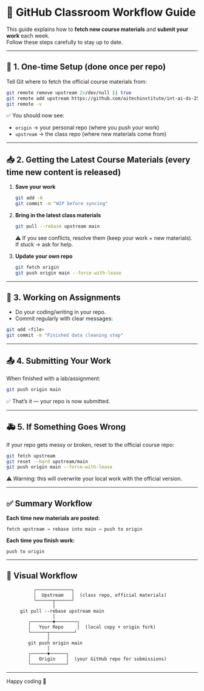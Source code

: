 # 📢 GitHub Classroom Workflow Guide

This guide explains how to **fetch new course materials** and **submit your work** each week.  
Follow these steps carefully to stay up to date.

---

## 🔄 1. One-time Setup (done once per repo)

Tell Git where to fetch the official course materials from:

```bash
git remote remove upstream 2>/dev/null || true
git remote add upstream https://github.com/aitechinstitute/int-ai-ds-25-08-course-materials-all-int-ai-ds-25-08-template.git
git remote -v
```

✅ You should now see:
- `origin` → your personal repo (where you push your work)  
- `upstream` → the class repo (where new materials come from)  

---

## 📥 2. Getting the Latest Course Materials (every time new content is released)

1. **Save your work**  
   ```bash
   git add -A
   git commit -m "WIP before syncing"
   ```

2. **Bring in the latest class materials**  
   ```bash
   git pull --rebase upstream main
   ```

   ⚠️ If you see conflicts, resolve them (keep your work + new materials).  
   If stuck → ask for help.

3. **Update your own repo**  
   ```bash
   git fetch origin
   git push origin main --force-with-lease
   ```

---

## 📝 3. Working on Assignments

- Do your coding/writing in your repo.  
- Commit regularly with clear messages:  

```bash
git add <file>
git commit -m "Finished data cleaning step"
```

---

## 📤 4. Submitting Your Work

When finished with a lab/assignment:

```bash
git push origin main
```

✅ That’s it — your repo is now submitted.

---

## 🚑 5. If Something Goes Wrong

If your repo gets messy or broken, reset to the official course repo:

```bash
git fetch upstream
git reset --hard upstream/main
git push origin main --force-with-lease
```

⚠️ Warning: this will overwrite your local work with the official version.

---

## ✅ Summary Workflow

**Each time new materials are posted:**

```
fetch upstream → rebase into main → push to origin
```

**Each time you finish work:**

```
push to origin
```

---

## 🔎 Visual Workflow

```
          ┌─────────────┐
          │  Upstream   │  (class repo, official materials)
          └──────┬──────┘
                 │
     git pull --rebase upstream main
                 │
        ┌────────▼────────┐
        │   Your Repo     │  (local copy + origin fork)
        └──────┬─────────┘
               │
        git push origin main
               │
        ┌──────▼──────┐
        │   Origin    │  (your GitHub repo for submissions)
        └─────────────┘
```

---

Happy coding 🚀
